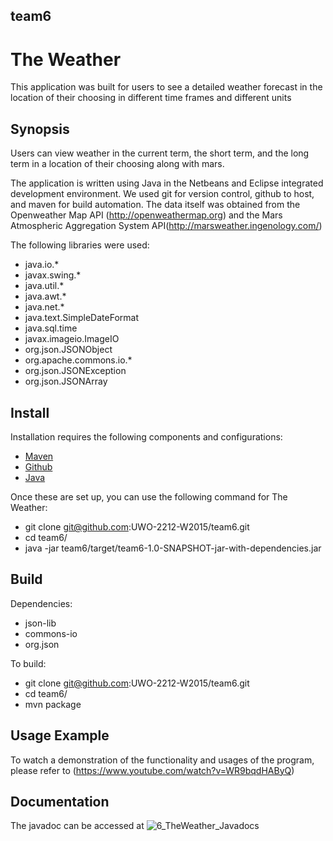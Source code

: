 ## team6
# The Weather
This application was built for users to see a detailed weather forecast in the location of their choosing in different time frames and different units

## Synopsis
Users can view weather in the current term, the short term, and the long term in a location of their choosing along with mars.

The application is written using Java in the Netbeans and Eclipse integrated development environment. We used git for version control, github to host, and maven for build automation. The data itself was obtained from the Openweather Map API (http://openweathermap.org) and the Mars Atmospheric Aggregation System API(http://marsweather.ingenology.com/)

The following libraries were used:
- java.io.*
- javax.swing.*
- java.util.*
- java.awt.*
- java.net.*
- java.text.SimpleDateFormat
- java.sql.time
- javax.imageio.ImageIO
- org.json.JSONObject
- org.apache.commons.io.*
- org.json.JSONException
- org.json.JSONArray

## Install

Installation requires the following components and configurations:
- [Maven](https://maven.apache.org/)
- [Github](https://github.com/)
- [Java](https://www.java.com/en/)

Once these are set up, you can use the following command for The Weather:
- git clone git@github.com:UWO-2212-W2015/team6.git
- cd team6/
- java -jar team6/target/team6-1.0-SNAPSHOT-jar-with-dependencies.jar

## Build
Dependencies:
- json-lib
- commons-io
- org.json


To build:
- git clone git@github.com:UWO-2212-W2015/team6.git
- cd team6/
- mvn package

## Usage Example

To watch a demonstration of the functionality and usages of the program, please refer to (https://www.youtube.com/watch?v=WR9bqdHAByQ)

## Documentation
The javadoc can be accessed at ![6_TheWeather_Javadocs](184.175.48.186:80)

